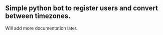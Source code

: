 Simple python bot to register users and convert between timezones.
--
Will add more documentation later.